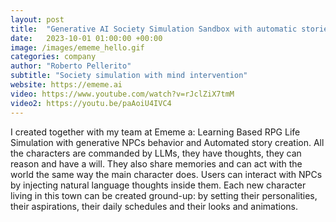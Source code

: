 ```yaml
---
layout: post
title:  "Generative AI Society Simulation Sandbox with automatic stories creation"
date:   2023-10-01 01:00:00 +00:00
image: /images/ememe_hello.gif
categories: company
author: "Roberto Pellerito"
subtitle: "Society simulation with mind intervention"
website: https://ememe.ai
video: https://www.youtube.com/watch?v=rJclZiX7tmM
video2: https://youtu.be/paAoiU4IVC4
---
```

 I created together with my team at Ememe a: Learning Based RPG Life Simulation with generative NPCs behavior and Automated story creation.
 All the characters are commanded by LLMs, they have thoughts, they can reason and have a will. They also share memories and can act with the world the same way the main character does. Users can interact with NPCs by injecting natural language thoughts inside them.
 Each new character living in this town can be created ground-up: by setting their personalities, their aspirations, their daily schedules and their looks and animations.
